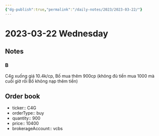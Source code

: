 ```yaml
---
{"dg-publish":true,"permalink":"/daily-notes/2023/2023-03-22/"}
---
```


# 2023-03-22 Wednesday

## Notes

### B

C4g xuống giá 10.4k/cp, Bố mua thêm 900cp (không đủ tiền mua 1000 mà cuối giờ rồi Bố không nạp thêm tiền)

## Order book

- ticker:: C4G
- orderType:: buy
- quantity:: 900
- price:: 10400
- brokerageAccount:: vcbs
